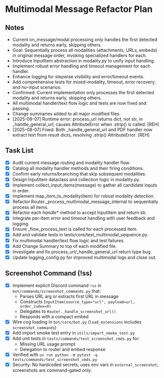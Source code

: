 # Multimodal Message Refactor Plan

## Notes
- Current on_message/modal processing only handles the first detected modality and returns early, skipping others.
- Goal: Sequentially process all modalities (attachments, URLs, embeds) in original message order, invoking specialized handlers for each.
- Introduce InputItem abstraction in modality.py to unify input handling.
- Implement robust error handling and timeout management for each handler.
- Enhance logging for stepwise visibility and error/timeout events.
- Add comprehensive tests for mixed-modality, timeout, error recovery, and no-input scenarios.
- Confirmed: Current implementation only processes the first detected modality and returns early, skipping others.
- All multimodal handler/text flow logic and tests are now fixed and passing.
- Change summaries added to all major modified files.
- [2025-08-07] Runtime error: process_url returns dict, not str, in _handle_general_url; causes AttributeError when .strip() is called. [REH]
- [2025-08-07] Fixed: Both _handle_general_url and PDF handler now extract text from result dicts, resolving .strip() AttributeError. [REH]

## Task List
- [x] Audit current message routing and modality handler flow.
- [x] Catalog all modality handler methods and their firing conditions.
- [x] Confirm early returns/branching that skip subsequent modalities.
- [x] Design InputItem dataclass and collection logic in modality.py.
- [x] Implement collect_input_items(message) to gather all candidate inputs in order.
- [x] Implement map_item_to_modality(item) for robust modality detection.
- [x] Refactor Router._process_multimodal_message_internal to sequentially process all items.
- [x] Refactor each _handle_* method to accept InputItem and return str.
- [x] Integrate per-item error and timeout handling with user feedback and logging.
- [x] Ensure _flow_process_text is called for each processed item.
- [x] Add and validate tests in tests/core/test_multimodal_sequence.py.
- [x] Fix multimodal handler/text flow logic and test failures.
- [x] Add Change Summary to top of each modified file.
- [x] Investigate and fix process_url/_handle_general_url return type bug.
- [x] Update logging_config.py for improved multimodal logs and close out.

## Screenshot Command (!ss)
- [x] Implement explicit Discord command `!ss` in `bot/commands/screenshot_commands.py` that:
  - Parses URL arg or extracts first URL in message
  - Constructs `InputItem(source_type="url", payload=url, order_index=0)`
  - Delegates to `Router._handle_screenshot_url()`
  - Responds with a compact embed
- [x] Wire cog loading in `bot/core/bot.py` (`load_extensions` includes `screenshot_commands`)
- [x] Add import smoke test entry in `utils/import_smoke_test.py`
- [x] Add unit tests in `tests/commands/test_screenshot_cmds.py` for:
  - Missing URL usage prompt
  - Delegation to router and embed response
- [x] Verified with `uv run python -m pytest -q tests/commands/test_screenshot_cmds.py`
- [x] Security: No hardcoded secrets; uses env vars in `external_screenshot`; screenshots are command-gated only.

